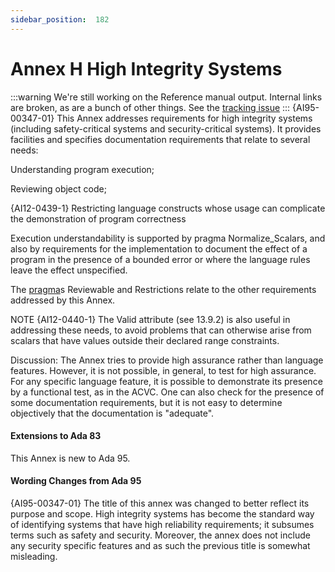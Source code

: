 ```yaml
---
sidebar_position:  182
---
```


# Annex H High Integrity Systems

:::warning
We're still working on the Reference manual output.  Internal links are broken,
as are a bunch of other things.
See the [tracking issue](https://github.com/ada-lang-io/ada-lang-io/issues/20)
:::
{AI95-00347-01} This Annex addresses requirements for high integrity systems (including safety-critical systems and security-critical systems). It provides facilities and specifies documentation requirements that relate to several needs: 

Understanding program execution;

Reviewing object code;

{AI12-0439-1} Restricting language constructs whose usage can complicate the demonstration of program correctness 

Execution understandability is supported by pragma Normalize_Scalars, and also by requirements for the implementation to document the effect of a program in the presence of a bounded error or where the language rules leave the effect unspecified. 

The [pragma](./AA-2.8#S0019)s Reviewable and Restrictions relate to the other requirements addressed by this Annex. 

NOTE   {AI12-0440-1} The Valid attribute (see 13.9.2) is also useful in addressing these needs, to avoid problems that can otherwise arise from scalars that have values outside their declared range constraints.

Discussion: The Annex tries to provide high assurance rather than language features. However, it is not possible, in general, to test for high assurance. For any specific language feature, it is possible to demonstrate its presence by a functional test, as in the ACVC. One can also check for the presence of some documentation requirements, but it is not easy to determine objectively that the documentation is "adequate". 


#### Extensions to Ada 83

This Annex is new to Ada 95. 


#### Wording Changes from Ada 95

{AI95-00347-01} The title of this annex was changed to better reflect its purpose and scope. High integrity systems has become the standard way of identifying systems that have high reliability requirements; it subsumes terms such as safety and security. Moreover, the annex does not include any security specific features and as such the previous title is somewhat misleading. 

